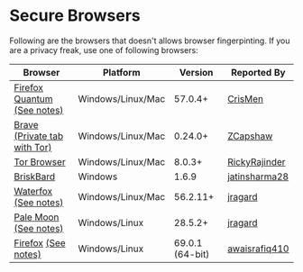 # Secure Browsers
Following are the browsers that doesn't allows browser fingerpinting. If you are a privacy freak, use one of following browsers:

| Browser | Platform | Version | Reported By |
| ------------- | ------------- | ------------- | ------------- |
| [Firefox Quantum](https://www.mozilla.org/en-US/firefox/) [(See notes)](firefox_quantum_notes.md) | Windows/Linux/Mac | 57.0.4+ | [CrisMen](https://github.com/CrisMen) |
| [Brave](https://brave.com/) [(Private tab with Tor)](https://brave.com/tor-tabs-beta) | Windows/Linux/Mac | 0.24.0+| [ZCapshaw](https://github.com/zcapshaw) |
| [Tor Browser](https://www.torproject.org/download/download) | Windows/Linux/Mac | 8.0.3+| [RickyRajinder](https://github.com/rickyrajinder) |
| [BriskBard](https://www.briskbard.com/index.php?lang=en) | Windows| 1.6.9| [jatinsharma28](https://github.com/jatinsharma28)|
| [Waterfox](https://www.waterfox.net/) [(See notes)](waterfox_notes.md) | Windows/Linux/Mac | 56.2.11+ | [jragard](https://github.com/jragard) |
| [Pale Moon](https://www.palemoon.org/) [(See notes)](pale_moon_notes.md) | Windows/Linux | 28.5.2+ | [jragard](https://github.com/jragard) |
| [Firefox](https://www.mozilla.org/en-US/firefox/download/) [(See notes)](https://github.com/awaisrafiq410/nothing-private/blob/master/firefox_69_notes.md) | Windows/Linux | 69.0.1 (64-bit) | [awaisrafiq410](https://github.com/awaisrafiq410) |

